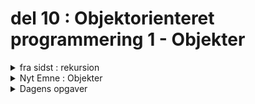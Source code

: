 # del 10 : Objektorienteret programmering 1 - Objekter


[//]: # (-----------------------------------------------------------------------------------------------------------------------------)
[//]: # (--------------------------------------------VIGTIG VIDEN FRA SIDST-----------------------------------------------------------)
[//]: # (-----------------------------------------------------------------------------------------------------------------------------)


<details class="blue">
  <summary>fra sidst : rekursion</summary>

En rekursiv funktion er en funktion, der kalder sig selv.
Man skal altid have to ting:

1. Base case → hvornår stopper vi?
2. Recursive step → funktionen kalder sig selv med et "mindre" problem.


</details>


[//]: # (-----------------------------------------------------------------------------------------------------------------------------)
[//]: # (--------------------------------------------------NYT EMNE Objekter---------------------------------------------------------)
[//]: # (-----------------------------------------------------------------------------------------------------------------------------)

   <details class = "green">
    <summary>Nyt Emne : Objekter</summary> 

    Hvad er et Objekt ?

    I objekt orienteret programmering arbejder ved at organiserer koden omkring objekter istedet for forskellige data og funktioner som ligger rundt.

    Dermed er det nemt for os at genbruge kode, fx når vi bruger arv.

    

    Vi har otte Datatyper i javascript og syv af dem kaldes for Primitive fordi deres værdier kun indholder en ting.

    i modsætning af af fx en en enkelt variable så kan Objekter gemme flere forskellige typer af data.  


 ![obj](jsobj.png)

et objekt oprettes ved at bruge krølle parenteser. 

Et objekt indholder en nøgle og en værdi. Nøglen er navnet på den tilhørende værdi. Her arbejdes med en combination af key:value.


For at få adgang til en ejendom kan vi bruge:

Punktnotationen: 

obj.property.
Notation med firkantede parenteser obj["property"]. Firkantede parenteser tillader at tage nøglen fra en variabel, f.eks obj[varWithKey].


Vi kan også slette en nøgle og dens værdi ved at bruge delete obj.key


for at teste om en nøgle findes så kan vi bruge in operatør. 

        let user = { name: "John", age: 30 };

            alert( "age" in user ); // true, user.age exists
            alert( "blabla" in user ); // false, user.blabla doesn't exist


live kodning med eksempler.


        let Cirkledata = {
             x: 200,
            y: 200,
            d: 200,
            c:null, 
            navn: "cirkle"
        }

        function setup() {
            createCanvas(400, 400);
             Cirkledata.c = random(255);
            Cirkledata.isVisible = true;
            Cirkledata.navn = "yahoo"
            console.log(Cirkledata);
  
        }

        function draw() {
             background(220);
             fill(0)
            text(Cirkledata.navn, 50,50, 50);
             textSize(32);
  
             if (Cirkledata.isVisible) {
            fill(Cirkledata.c, 255, 50, 255)
         }
  
            circle(Cirkledata.x, Cirkledata.y, Cirkledata.d)
        }






</details>

<details class = "green">
    <summary>Dagens opgaver</summary> 


    opgave 1. 

	- opret et tomt objekt kaldes Cirkledata. 

	- tilføj i din function setup en key X som har en værdi af 200. 
	
	- tilføj i din function setup en key med en string værdi. 

	- Slet X ved at skrive kode i din function setup.
	
	console.log efter hvert trin for at se resultatet.



opgave 2.

	
 byg videre med koden vist her. 

	2.1 

		Lav det så cirklen skifter til en tilfældig farve, når du klikker på canvas.

		Tip: Brug mousePressed() og random(255) til at ændre Cirkledata.c.


	2.2  	


		Tilføj en funktion så når du trykker en tast (f.eks. 'h'), skifter Cirkledata.isVisible mellem true og false.


	2.3   
		Lav et array circles, hvor du kan have flere cirkler. Hver cirkel skal have samme egenskaber som Cirkledata.

		Brug funktionen setup() til at oprette mindst 3 cirkler med forskellige farver, positioner og størrelser.

		Brug en for-loop i draw() til at tegne alle cirklerne.


        

    Bonus opgave
        Byg videre på den samme kode og brug Objekt nedarvning til at lave flere cirkler, som nedarver fra cirledata.

